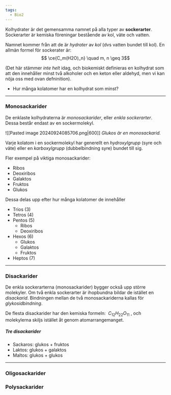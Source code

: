 ```yaml
---
tags:
  - Bio2
---
```

Kolhydrater är det gemensamma namnet på alla typer av **sockerarter**. Sockerarter är kemiska föreningar bestående av kol, väte och vatten.

Namnet kommer från att de är *hydrater* av *kol* (dvs vatten bundet till kol). En allmän formel för sockerater är:
	$$ \ce{C_m(H2O)_n} \quad m, n \geq 3$$

(Det här stämmer *inte helt* idag, och biokemiskt definieras en kolhydrat som att den innehåller minst två alkoholer och en keton eller aldehyd, men vi kan nöja oss med ovan defninition).

- Hur många kolatomer har en kolhydrat som minst?

---

### Monosackarider

De enklaste kolhydraterna är *monosackarider*, eller *enkla sockerarter*. Dessa består endast av en sockermolekyl.

![[Pasted image 20240924085706.png|600]]
*Glukos är en monosackarid.*

Varje kolatom i en sockermolekyl har generellt en *hydroxylgrupp* (syre och väte) eller en *karboxylgrupp* (dubbelbindning syre) bundet till sig.

Fler exempel på viktiga monosackarider:

- Ribos
- Deoxiribos
- Galaktos
- Fruktos
- Glukos

Dessa delas upp efter hur många kolatomer de innehåller

- Trios (3)
- Tetros (4)
- Pentos (5)
	- Ribos
	- Deoxiribos
- Hexos (6)
	- Glukos
	- Galaktos
	- Fruktos
- Heptos (7)

---

### Disackarider

De enkla sockerarterna (monosackarider) bygger också upp större molekyler. Om två enkla sockerarter är ihopbundna bildar de istället en *disackarid*. Bindningen mellan de två monosackariderna kallas för *glykosidbindning*.

De flesta disackarider har den kemiska formeln:  $C_12H_22O_11$ , och molekylerna skiljs istället åt genom atomarrangemanget.

##### Tre disackarider

- Sackaros: glukos + fruktos
- Laktos: glukos + galaktos
- Maltos: glukos + glukos

---

### Oligosackarider

### Polysackarider


